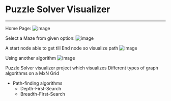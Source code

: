 # Puzzle Solver Visualizer
---
Home Page:
![image](https://user-images.githubusercontent.com/64826301/187038264-df4e85fa-2b22-4216-910b-6228419b4bb5.png)

Select a Maze from given option:
![image](https://user-images.githubusercontent.com/64826301/187038325-de918b7e-2c6d-4dbd-8203-6473b0f8a92a.png)

A start node able to get till End node so visualize path 
![image](https://user-images.githubusercontent.com/64826301/187038528-cd47ca1f-7ea6-4fd3-afdb-a3301f901f47.png)




Using another algorithm
![image](https://user-images.githubusercontent.com/64826301/187038462-cc3eb5e4-75a7-4c95-8d79-94ac5c19ebca.png)



Puzzle Solver visualizer project which visualizes Different types of graph algorithms on a MxN Grid
- Path-finding algorithms 
    - Depth-First-Search
    - Breadth-First-Search
    

